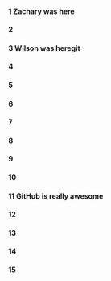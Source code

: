 #### 1 Zachary was here 
#### 2
#### 3 Wilson was heregit 
#### 4
#### 5
#### 6
#### 7
#### 8
#### 9
#### 10
#### 11 GitHub is really awesome
#### 12
#### 13
#### 14
#### 15
